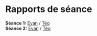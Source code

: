 # Rapports de séance

**Séance 1:** [Evan](seance1-evan.md) / [Téo](seance1-teo.md)  
**Séance 2:** [Evan](seance2-evan.md) / [Téo](seance2-teo.md)  
<!--**Séance 3:** [Evan](seance3-evan.md) / [Téo](seance3-teo.md)  
**Séance 4:** [Evan](seance4-evan.md) / [Téo](seance4-teo.md)  
**Séance 5:** [Evan](seance5-evan.md) / [Téo](seance5-teo.md)  
**Séance 6:** [Evan](seance6-evan.md) / [Téo](seance6-teo.md)  
**Séance 7:** [Evan](seance7-evan.md) / [Téo](seance7-teo.md)  
**Séance 8:** [Evan](seance8-evan.md) / [Téo](seance8-teo.md)-->
